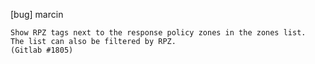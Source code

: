 [bug] marcin

    Show RPZ tags next to the response policy zones in the zones list.
    The list can also be filtered by RPZ.
    (Gitlab #1805)
